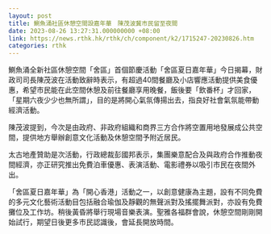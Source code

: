 ```yaml
---
layout: post
title: 鰂魚涌社區休憩空間設嘉年華　陳茂波冀市民留至夜間
date: 2023-08-26 13:27:31.000000000 +08:00
link: https://news.rthk.hk/rthk/ch/component/k2/1715247-20230826.htm
categories: rthk
---
```


鰂魚涌全新社區休憩空間「舍區」首個節慶活動「舍區夏日嘉年華」今日揭幕，財政司司長陳茂波在活動致辭時表示，有超過40間餐廳及小店響應活動提供美食優惠，希望市民能在此空間休憩及前往餐廳享用晚餐，飯後要「飲番杯」才回家，「星期六夜少少也無所謂」，目的是將開心氣氛傳揚出去，指良好社會氣氛能帶動經濟活動。

陳茂波提到，今次是由政府、非政府組織和商界三方合作將空置用地發展成公共空間，提供地方舉辦創意文化活動及休憩空間予附近居民。

太古地產贊助是次活動，行政總裁彭國邦表示，集團樂意配合及與政府合作推動夜間經濟，亦正研究推出免費泊車優惠、表演活動、電影禮券以吸引市民在夜間外出。

「舍區夏日嘉年華」為「開心香港」活動之一，以創意健康為主題，設有不同免費的多元文化藝術活動目包括融合瑜伽及靜觀的無聲派對及搖擺舞派對，亦設有免費攤位及工作坊。稍後黃昏將舉行現場音樂表演。聖雅各福群會說，休憩空間剛剛開始試行，期望日後更多市民認識後，會延長開放時間。
